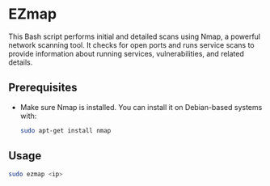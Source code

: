 # EZmap

This Bash script performs initial and detailed scans using Nmap, a powerful network scanning tool. It checks for open ports and runs service scans to provide information about running services, vulnerabilities, and related details.

## Prerequisites

- Make sure Nmap is installed. You can install it on Debian-based systems with:

  ```bash
  sudo apt-get install nmap

## Usage
  ```bash
  sudo ezmap <ip>

